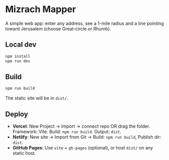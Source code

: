 # Mizrach Mapper

A simple web app: enter any address, see a 1-mile radius and a line pointing toward Jerusalem (choose Great‑circle or Rhumb).

## Local dev
```bash
npm install
npm run dev
```

## Build
```bash
npm run build
```
The static site will be in `dist/`.

## Deploy
- **Vercel**: New Project → Import → connect repo OR drag the folder. Framework: Vite. Build: `npm run build`. Output: `dist`.
- **Netlify**: New site → Import from Git → Build: `npm run build`, Publish dir: `dist`.
- **GitHub Pages**: Use `vite` + `gh-pages` (optional), or host `dist/` on any static host.
